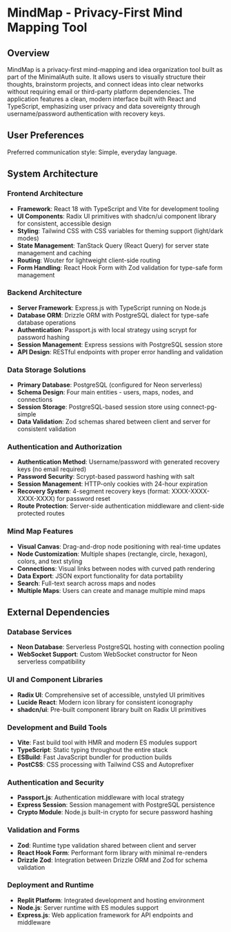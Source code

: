 # MindMap - Privacy-First Mind Mapping Tool

## Overview

MindMap is a privacy-first mind-mapping and idea organization tool built as part of the MinimalAuth suite. It allows users to visually structure their thoughts, brainstorm projects, and connect ideas into clear networks without requiring email or third-party platform dependencies. The application features a clean, modern interface built with React and TypeScript, emphasizing user privacy and data sovereignty through username/password authentication with recovery keys.

## User Preferences

Preferred communication style: Simple, everyday language.

## System Architecture

### Frontend Architecture
- **Framework**: React 18 with TypeScript and Vite for development tooling
- **UI Components**: Radix UI primitives with shadcn/ui component library for consistent, accessible design
- **Styling**: Tailwind CSS with CSS variables for theming support (light/dark modes)
- **State Management**: TanStack Query (React Query) for server state management and caching
- **Routing**: Wouter for lightweight client-side routing
- **Form Handling**: React Hook Form with Zod validation for type-safe form management

### Backend Architecture
- **Server Framework**: Express.js with TypeScript running on Node.js
- **Database ORM**: Drizzle ORM with PostgreSQL dialect for type-safe database operations
- **Authentication**: Passport.js with local strategy using scrypt for password hashing
- **Session Management**: Express sessions with PostgreSQL session store
- **API Design**: RESTful endpoints with proper error handling and validation

### Data Storage Solutions
- **Primary Database**: PostgreSQL (configured for Neon serverless)
- **Schema Design**: Four main entities - users, maps, nodes, and connections
- **Session Storage**: PostgreSQL-based session store using connect-pg-simple
- **Data Validation**: Zod schemas shared between client and server for consistent validation

### Authentication and Authorization
- **Authentication Method**: Username/password with generated recovery keys (no email required)
- **Password Security**: Scrypt-based password hashing with salt
- **Session Management**: HTTP-only cookies with 24-hour expiration
- **Recovery System**: 4-segment recovery keys (format: XXXX-XXXX-XXXX-XXXX) for password reset
- **Route Protection**: Server-side authentication middleware and client-side protected routes

### Mind Map Features
- **Visual Canvas**: Drag-and-drop node positioning with real-time updates
- **Node Customization**: Multiple shapes (rectangle, circle, hexagon), colors, and text styling
- **Connections**: Visual links between nodes with curved path rendering
- **Data Export**: JSON export functionality for data portability
- **Search**: Full-text search across maps and nodes
- **Multiple Maps**: Users can create and manage multiple mind maps

## External Dependencies

### Database Services
- **Neon Database**: Serverless PostgreSQL hosting with connection pooling
- **WebSocket Support**: Custom WebSocket constructor for Neon serverless compatibility

### UI and Component Libraries
- **Radix UI**: Comprehensive set of accessible, unstyled UI primitives
- **Lucide React**: Modern icon library for consistent iconography
- **shadcn/ui**: Pre-built component library built on Radix UI primitives

### Development and Build Tools
- **Vite**: Fast build tool with HMR and modern ES modules support
- **TypeScript**: Static typing throughout the entire stack
- **ESBuild**: Fast JavaScript bundler for production builds
- **PostCSS**: CSS processing with Tailwind CSS and Autoprefixer

### Authentication and Security
- **Passport.js**: Authentication middleware with local strategy
- **Express Session**: Session management with PostgreSQL persistence
- **Crypto Module**: Node.js built-in crypto for secure password hashing

### Validation and Forms
- **Zod**: Runtime type validation shared between client and server
- **React Hook Form**: Performant form library with minimal re-renders
- **Drizzle Zod**: Integration between Drizzle ORM and Zod for schema validation

### Deployment and Runtime
- **Replit Platform**: Integrated development and hosting environment
- **Node.js**: Server runtime with ES modules support
- **Express.js**: Web application framework for API endpoints and middleware